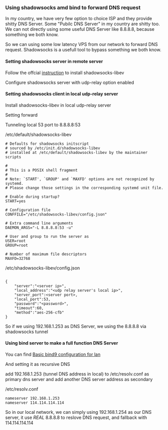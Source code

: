 ### Using shadowsocks amd bind to forward DNS request

In my country, we have very few option to choice ISP and they provide shitty
DNS Server. Some "Pubilc DNS Server" in my country are shitty too. We can not directly using some useful DNS Server like 8.8.8.8, because
something we both know.

So we can using some low latency VPS from our network to forward DNS request.
Shadowsocks is a usefull tool to bypass something we both know.


#### Setting shadowsocks server in remote server

Follow the offcial [instruction](https://github.com/shadowsocks/shadowsocks-libev) to install shadowsocks-libev

Configure shadowsocks server with udp-relay option enabled

#### Setting shadowsocks client in local udp-relay server

Install shadowsocks-libev in local udp-relay server

Setting forward

Tunneling local 53 port to 8.8.8.8:53


/etc/default/shadowsocks-libev

```
# Defaults for shadowsocks initscript
# sourced by /etc/init.d/shadowsocks-libev
# installed at /etc/default/shadowsocks-libev by the maintainer scripts

#
# This is a POSIX shell fragment
#
# Note: `START', `GROUP' and `MAXFD' options are not recognized by systemd.
# Please change those settings in the corresponding systemd unit file.

# Enable during startup?
START=yes

# Configuration file
CONFFILE="/etc/shadowsocks-libev/config.json"

# Extra command line arguments
DAEMON_ARGS="-L 8.8.8.8:53 -u"

# User and group to run the server as
USER=root
GROUP=root

# Number of maximum file descriptors
MAXFD=32768
```

/etc/shadowsocks-libev/config.json

```

{
    "server":"<server ip>",
    "local_address":"<udp relay server's local ip>",
    "server_port":<server port>,
    "local_port":53,
    "password":"<password>",
    "timeout":60,
    "method":"aes-256-cfb"
}

```

So if we using 192.168.1.253 as DNS Server, we using the 8.8.8.8 via
shadowsocks tunnel

#### Using bind server to make a full function DNS Server

You can find [Basic bind9 configuration for lan](https://github.com/hardenedlinux/Debian-GNU-Linux-Profiles/blob/master/docs/basic-bind9-cfg-for-lan.md)

And setting it as recursive DNS

add 192.168.1.253 (tunnel DNS address in local) to /etc/resolv.conf as primary
dns server and add another DNS server address as secondary

/etc/resolv.conf

```
nameserver 192.168.1.253
nameserver 114.114.114.114
```

So in our local network, we can simply using 192.168.1.254 as our DNS server,
it use *REAL* 8.8.8.8 to reslove DNS request, and fallback with
114.114.114.114

